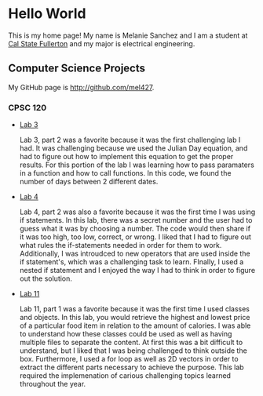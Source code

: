 # Hello World

This is my home page! My name is Melanie Sanchez and I am a student at [Cal State Fullerton](http://www.fullerton.edu/) and my major is electrical engineering.

## Computer Science Projects

My GitHub page is http://github.com/mel427.

### CPSC 120

* [Lab 3](https://github.com/cpsc-fall-2023/cpsc-120-lab-03-juan-and-ethan.git)

    Lab 3, part 2 was a favorite because it was the first challenging lab I had. It was challenging because we used the Julian Day equation, and had to figure out how to implement this equation to get the proper results. For this portion of the lab I was learning how to pass paramaters in a function and how to call functions. In this code, we found the number of days between 2 different dates. 

* [Lab 4](https://github.com/cpsc-fall-2023/cpsc-120-lab-04-melanie-and-ethan.git)

    Lab 4, part 2 was also a favorite because it was the first time I was using if statements. In this lab, there was a secret number and the user had to guess what it was by choosing a number. The code would then share if it was too high, too low, correct, or wrong. I liked that I had to figure out what rules the if-statements needed in order for them to work. Additionally, I was introudced to new operators that are used inside the if statement's, which was a challenging task to learn. FInally, I used a nested if statement and I enjoyed the way I had to think in order to figure out the solution. 
    
* [Lab 11](https://github.com/cpsc-fall-2023/cpsc-120-lab-11-melanie-and-kevin.git)

    Lab 11, part 1 was a favorite because it was the first time I used classes and objects. In this lab, you would retrieve the highest and lowest price of a particular food item in relation to the amount of calories. I was able to understand how these classes could be used as well as having multiple files to separate the content. At first this was a bit difficult to understand, but I liked that I was being challenged to think outside the box. Furthermore, I used a for loop as well as 2D vectors in order to extract the different parts necessary to achieve the purpose. This lab required the implemenation of carious challenging topics learned throughout the year.